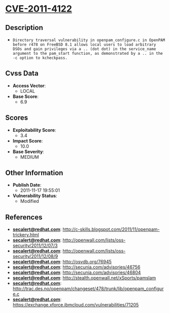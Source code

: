 
# [CVE-2011-4122](https://cve.mitre.org/cgi-bin/cvename.cgi?name=CVE-2011-4122)

## Description

- `Directory traversal vulnerability in openpam_configure.c in OpenPAM before r478 on FreeBSD 8.1 allows local users to load arbitrary DSOs and gain privileges via a .. (dot dot) in the service_name argument to the pam_start function, as demonstrated by a .. in the -c option to kcheckpass.`

## Cvss Data

- **Access Vector**:
  - LOCAL
- **Base Score**:
  - 6.9

## Scores

- **Exploitability Score**:
  - 3.4
- **Impact Score**:
  - 10.0
- **Base Severity**:
  - MEDIUM

## Other Information

- **Publish Date**:
  - 2011-11-17 19:55:01
- **Vulnerability Status**:
  - Modified

## References

- **secalert@redhat.com**: http://c-skills.blogspot.com/2011/11/openpam-trickery.html
- **secalert@redhat.com**: http://openwall.com/lists/oss-security/2011/12/07/3
- **secalert@redhat.com**: http://openwall.com/lists/oss-security/2011/12/08/9
- **secalert@redhat.com**: http://osvdb.org/76945
- **secalert@redhat.com**: http://secunia.com/advisories/46756
- **secalert@redhat.com**: http://secunia.com/advisories/46804
- **secalert@redhat.com**: http://stealth.openwall.net/xSports/pamslam
- **secalert@redhat.com**: http://trac.des.no/openpam/changeset/478/trunk/lib/openpam_configure.c
- **secalert@redhat.com**: https://exchange.xforce.ibmcloud.com/vulnerabilities/71205
